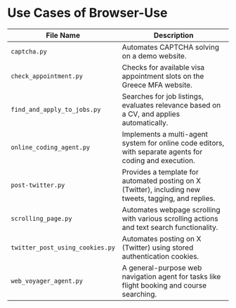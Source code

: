 # Use Cases of Browser-Use

| File Name | Description |
|-----------|------------|
| `captcha.py` | Automates CAPTCHA solving on a demo website. |
| `check_appointment.py` | Checks for available visa appointment slots on the Greece MFA website. |
| `find_and_apply_to_jobs.py` | Searches for job listings, evaluates relevance based on a CV, and applies automatically. |
| `online_coding_agent.py` | Implements a multi-agent system for online code editors, with separate agents for coding and execution. |
| `post-twitter.py` | Provides a template for automated posting on X (Twitter), including new tweets, tagging, and replies. |
| `scrolling_page.py` | Automates webpage scrolling with various scrolling actions and text search functionality. |
| `twitter_post_using_cookies.py` | Automates posting on X (Twitter) using stored authentication cookies. |
| `web_voyager_agent.py` | A general-purpose web navigation agent for tasks like flight booking and course searching. |



